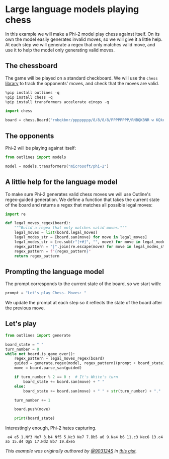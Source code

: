# Large language models playing chess

In this example we will make a Phi-2 model play chess against itself. On its own the model easily generates invalid moves, so we will give it a little help. At each step we will generate a regex that only matches valid move, and use it to help the model only generating valid moves.

## The chessboard

The game will be played on a standard checkboard. We will use the `chess` [library](https://github.com/niklasf/python-chess) to track the opponents' moves, and check that the moves are valid.

```python
%pip install outlines -q
%pip install chess -q
%pip install transformers accelerate einops -q

import chess

board = chess.Board("rnbqkbnr/pppppppp/8/8/8/8/PPPPPPPP/RNBQKBNR w KQkq - 0 1")
```

## The opponents

Phi-2 will be playing against itself:

```python
from outlines import models

model = models.transformers("microsoft/phi-2")

```

## A little help for the language model

To make sure Phi-2 generates valid chess moves we will use Outline's regex-guided generation. We define a function that takes the current state of the board and returns a regex that matches all possible legal moves:

```python
import re

def legal_moves_regex(board):
    """Build a regex that only matches valid moves."""
    legal_moves = list(board.legal_moves)
    legal_modes_str = [board.san(move) for move in legal_moves]
    legal_modes_str = [re.sub(r"[+#]", "", move) for move in legal_modes_str]
    regex_pattern = "|".join(re.escape(move) for move in legal_modes_str)
    regex_pattern = f"{regex_pattern}"
    return regex_pattern
```

## Prompting the language model

The prompt corresponds to the current state of the board, so we start with:

```python
prompt = "Let's play Chess. Moves: "

```

We update the prompt at each step so it reflects the state of the board after the previous move.

## Let's play

```python
from outlines import generate

board_state = " "
turn_number = 0
while not board.is_game_over():
    regex_pattern = legal_moves_regex(board)
    guided = generate.regex(model, regex_pattern)(prompt + board_state)
    move = board.parse_san(guided)

    if turn_number % 2 == 0 :  # It's White's turn
        board_state += board.san(move) + " "
    else:
        board_state += board.san(move) + " " + str(turn_number) + "."

    turn_number += 1

    board.push(move)

    print(board_state)
```

Interestingly enough, Phi-2 hates capturing.

```pgn
 e4 e5 1.Nf3 Ne7 3.b4 Nf5 5.Nc3 Ne7 7.Bb5 a6 9.Na4 b6 11.c3 Nec6 13.c4 a5 15.d4 Qg5 17.Nd2 Bb7 19.dxe5
```

*This example was originally authored by [@903124S](https://x.com/903124S) in [this gist](https://gist.github.com/903124/cfbefa24da95e2316e0d5e8ef8ed360d).*
